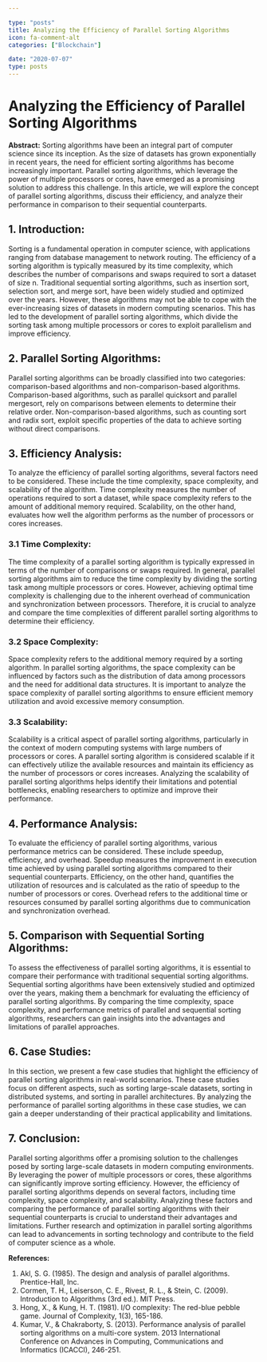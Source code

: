 ```yaml
---

type: "posts"
title: Analyzing the Efficiency of Parallel Sorting Algorithms
icon: fa-comment-alt
categories: ["Blockchain"]

date: "2020-07-07"
type: posts
---
```





# Analyzing the Efficiency of Parallel Sorting Algorithms

**Abstract:**
Sorting algorithms have been an integral part of computer science since its inception. As the size of datasets has grown exponentially in recent years, the need for efficient sorting algorithms has become increasingly important. Parallel sorting algorithms, which leverage the power of multiple processors or cores, have emerged as a promising solution to address this challenge. In this article, we will explore the concept of parallel sorting algorithms, discuss their efficiency, and analyze their performance in comparison to their sequential counterparts.

## 1. Introduction:
Sorting is a fundamental operation in computer science, with applications ranging from database management to network routing. The efficiency of a sorting algorithm is typically measured by its time complexity, which describes the number of comparisons and swaps required to sort a dataset of size n. Traditional sequential sorting algorithms, such as insertion sort, selection sort, and merge sort, have been widely studied and optimized over the years. However, these algorithms may not be able to cope with the ever-increasing sizes of datasets in modern computing scenarios. This has led to the development of parallel sorting algorithms, which divide the sorting task among multiple processors or cores to exploit parallelism and improve efficiency.

## 2. Parallel Sorting Algorithms:
Parallel sorting algorithms can be broadly classified into two categories: comparison-based algorithms and non-comparison-based algorithms. Comparison-based algorithms, such as parallel quicksort and parallel mergesort, rely on comparisons between elements to determine their relative order. Non-comparison-based algorithms, such as counting sort and radix sort, exploit specific properties of the data to achieve sorting without direct comparisons.

## 3. Efficiency Analysis:
To analyze the efficiency of parallel sorting algorithms, several factors need to be considered. These include the time complexity, space complexity, and scalability of the algorithm. Time complexity measures the number of operations required to sort a dataset, while space complexity refers to the amount of additional memory required. Scalability, on the other hand, evaluates how well the algorithm performs as the number of processors or cores increases.

### 3.1 Time Complexity:
The time complexity of a parallel sorting algorithm is typically expressed in terms of the number of comparisons or swaps required. In general, parallel sorting algorithms aim to reduce the time complexity by dividing the sorting task among multiple processors or cores. However, achieving optimal time complexity is challenging due to the inherent overhead of communication and synchronization between processors. Therefore, it is crucial to analyze and compare the time complexities of different parallel sorting algorithms to determine their efficiency.

### 3.2 Space Complexity:
Space complexity refers to the additional memory required by a sorting algorithm. In parallel sorting algorithms, the space complexity can be influenced by factors such as the distribution of data among processors and the need for additional data structures. It is important to analyze the space complexity of parallel sorting algorithms to ensure efficient memory utilization and avoid excessive memory consumption.

### 3.3 Scalability:
Scalability is a critical aspect of parallel sorting algorithms, particularly in the context of modern computing systems with large numbers of processors or cores. A parallel sorting algorithm is considered scalable if it can effectively utilize the available resources and maintain its efficiency as the number of processors or cores increases. Analyzing the scalability of parallel sorting algorithms helps identify their limitations and potential bottlenecks, enabling researchers to optimize and improve their performance.

## 4. Performance Analysis:
To evaluate the efficiency of parallel sorting algorithms, various performance metrics can be considered. These include speedup, efficiency, and overhead. Speedup measures the improvement in execution time achieved by using parallel sorting algorithms compared to their sequential counterparts. Efficiency, on the other hand, quantifies the utilization of resources and is calculated as the ratio of speedup to the number of processors or cores. Overhead refers to the additional time or resources consumed by parallel sorting algorithms due to communication and synchronization overhead.

## 5. Comparison with Sequential Sorting Algorithms:
To assess the effectiveness of parallel sorting algorithms, it is essential to compare their performance with traditional sequential sorting algorithms. Sequential sorting algorithms have been extensively studied and optimized over the years, making them a benchmark for evaluating the efficiency of parallel sorting algorithms. By comparing the time complexity, space complexity, and performance metrics of parallel and sequential sorting algorithms, researchers can gain insights into the advantages and limitations of parallel approaches.

## 6. Case Studies:
In this section, we present a few case studies that highlight the efficiency of parallel sorting algorithms in real-world scenarios. These case studies focus on different aspects, such as sorting large-scale datasets, sorting in distributed systems, and sorting in parallel architectures. By analyzing the performance of parallel sorting algorithms in these case studies, we can gain a deeper understanding of their practical applicability and limitations.

## 7. Conclusion:
Parallel sorting algorithms offer a promising solution to the challenges posed by sorting large-scale datasets in modern computing environments. By leveraging the power of multiple processors or cores, these algorithms can significantly improve sorting efficiency. However, the efficiency of parallel sorting algorithms depends on several factors, including time complexity, space complexity, and scalability. Analyzing these factors and comparing the performance of parallel sorting algorithms with their sequential counterparts is crucial to understand their advantages and limitations. Further research and optimization in parallel sorting algorithms can lead to advancements in sorting technology and contribute to the field of computer science as a whole.

**References:**
1. Akl, S. G. (1985). The design and analysis of parallel algorithms. Prentice-Hall, Inc.
2. Cormen, T. H., Leiserson, C. E., Rivest, R. L., & Stein, C. (2009). Introduction to Algorithms (3rd ed.). MIT Press.
3. Hong, X., & Kung, H. T. (1981). I/O complexity: The red-blue pebble game. Journal of Complexity, 1(3), 165-186.
4. Kumar, V., & Chakraborty, S. (2013). Performance analysis of parallel sorting algorithms on a multi-core system. 2013 International Conference on Advances in Computing, Communications and Informatics (ICACCI), 246-251.